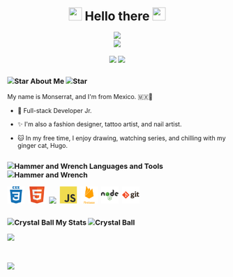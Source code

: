 
<div id="header" align="center">
  <h1>
    <img src="https://media.tenor.com/Cri9ly9IFjMAAAAj/fireworks-color.gif" width="30" height="30">  Hello there         <img src="https://media.tenor.com/Cri9ly9IFjMAAAAj/fireworks-color.gif" width="30" height="30">
  </h1>
</div>
<div id="lofi" align="center">
  <img src="https://media1.tenor.com/m/4RYbGa1GttQAAAAd/lofi-browsing.gif"><br>
  <img src="https://media.tenor.com/zhIZszouG8QAAAAi/line-divider.gif" height="2">
</div>
<br>
<div id="badges" align="center">
 <a href="https://open.spotify.com/playlist/14RXBi0YWelt7L7oidpuCX?si=ce999ee345f640f0"><img src="https://img.shields.io/badge/Spotify-8B89CC?style=for-the-badge&logo=spotify&logoColor=white"></a>
  <a href="https://www.linkedin.com/in/monsehz"><img src="https://img.shields.io/badge/LinkedIn-7291bc?style=for-the-badge&logo=linkedin&logoColor=white"></a>
</div>

<h2> </h2>
<h3> <img src="https://raw.githubusercontent.com/Tarikul-Islam-Anik/Animated-Fluent-Emojis/master/Emojis/Travel%20and%20places/Star.png" alt="Star" width="20" height="20" /> About Me <img src="https://raw.githubusercontent.com/Tarikul-Islam-Anik/Animated-Fluent-Emojis/master/Emojis/Travel%20and%20places/Star.png" alt="Star" width="20" height="20" /></h3>

My name is Monserrat, and I'm from Mexico. 🇲🇽🌮

- 📖 Full-stack Developer Jr.

- ✨ I'm also a fashion designer, tattoo artist, and nail artist.

- 🐱 In my free time, I enjoy drawing, watching series, and chilling with my ginger cat, Hugo.

<h2></h2>

<h3><img src="https://raw.githubusercontent.com/Tarikul-Islam-Anik/Animated-Fluent-Emojis/master/Emojis/Objects/Hammer%20and%20Wrench.png" alt="Hammer and Wrench" width="20" height="20" /> Languages and Tools <img src="https://raw.githubusercontent.com/Tarikul-Islam-Anik/Animated-Fluent-Emojis/master/Emojis/Objects/Hammer%20and%20Wrench.png" alt="Hammer and Wrench" width="20" height="20" /></h3>

<div> <img src="https://github.com/devicons/devicon/blob/master/icons/css3/css3-plain-wordmark.svg"  title="CSS3" alt="CSS" width="40" height="40"/>&nbsp;
  <img src="https://github.com/devicons/devicon/blob/master/icons/html5/html5-original.svg" title="HTML5" alt="HTML" width="40" height="40"/>&nbsp;
  <img src='https://sass-lang.com/assets/img/styleguide/color.png' height='40'/>&nbsp;
  <img src="https://github.com/devicons/devicon/blob/master/icons/javascript/javascript-original.svg" title="JavaScript" alt="JavaScript" width="40" height="40"/>&nbsp;
  <img src="https://github.com/devicons/devicon/blob/master/icons/firebase/firebase-plain-wordmark.svg" title="Firebase" alt="Firebase" width="40" height="40"/>&nbsp;
   <img src="https://github.com/devicons/devicon/blob/master/icons/nodejs/nodejs-original-wordmark.svg" title="NodeJS" alt="NodeJS" width="40" height="40"/>&nbsp;
  <img src="https://github.com/devicons/devicon/blob/master/icons/git/git-original-wordmark.svg" title="Git" **alt="Git" width="40" height="40"/>
</div>

<h2></h2>

<h3><img src="https://raw.githubusercontent.com/Tarikul-Islam-Anik/Animated-Fluent-Emojis/master/Emojis/Activities/Crystal%20Ball.png" alt="Crystal Ball" width="20" height="20" /> My Stats <img src="https://raw.githubusercontent.com/Tarikul-Islam-Anik/Animated-Fluent-Emojis/master/Emojis/Activities/Crystal%20Ball.png" alt="Crystal Ball" width="20" height="20" /> </h3>

<img src="https://media.tenor.com/SRSco4res10AAAAi/coming-soon.gif" width="50">
<h2></h2>
<br><img src="https://komarev.com/ghpvc/?username=morwen44&style=for-the-badge&color=ff69b4"><br>
<!--
**morwen44/morwen44** is a ✨ _special_ ✨ repository because its `README.md` (this file) appears on your GitHub profile.

Here are some ideas to get you started:

- 🔭 I’m currently working on ...
- 🌱 I’m currently learning ...
- 👯 I’m looking to collaborate on ...
- 🤔 I’m looking for help with ...
- 💬 Ask me about ...
- 📫 How to reach me: ...
- 😄 Pronouns: ...
- ⚡ Fun fact: ...

-->
